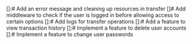 []:# Add an error message and cleaning up resources in transfer
[]# Add middleware to check if the user is logged in before allowing access to certain options
[]:# Add logs for transfer operations
[]:# Add a feature to view transaction history
[]:# Implement a feature to delete user accounts
[]:# Implement a feature to change user passwords
